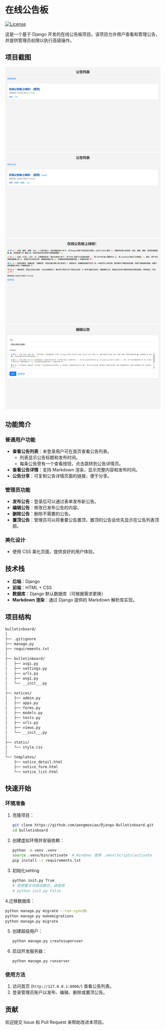 # 在线公告板

[![License](https://img.shields.io/badge/License-MIT-blue.svg)](LICENSE)

这是一个基于 Django 开发的在线公告板项目。该项目允许用户查看和管理公告，并提供管理员权限以执行高级操作。

## 项目截图

![首页](screenshots/4.png)
![管理员首页](screenshots/1.png)
![公告详情](screenshots/2.png)
![发布公告](screenshots/3.png)

## 功能简介

### 普通用户功能

- **查看公告列表**：未登录用户可在首页查看公告列表。
  - 列表显示公告标题和发布时间。
  - 每条公告旁有一个查看按钮，点击跳转到公告详情页。
- **查看公告详情**：支持 Markdown 渲染，显示完整内容和发布时间。
- **公告分享**：可复制公告详情页面的链接，便于分享。

### 管理员功能

- **发布公告**：登录后可以通过表单发布新公告。
- **编辑公告**：修改已发布公告的内容。
- **删除公告**：删除不需要的公告。
- **置顶公告**：管理员可以将重要公告置顶，置顶的公告会优先显示在公告列表顶部。

### 美化设计

- 使用 CSS 美化页面，提供良好的用户体验。

## 技术栈

- **后端**：Django
- **前端**：HTML + CSS
- **数据库**：Django 默认数据库（可根据需求更换）
- **Markdown 渲染**：通过 Django 提供的 Markdown 解析库实现。

## 项目结构

```
bulletinboard/
│
├── .gitignore
├── manage.py
├── requirements.txt
│
├── bulletinboard/
│   ├── asgi.py
│   ├── settings.py
│   ├── urls.py
│   ├── wsgi.py
│   └── __init__.py
│
├── notices/
│   ├── admin.py
│   ├── apps.py
│   ├── forms.py
│   ├── models.py
│   ├── tests.py
│   ├── urls.py
│   ├── views.py
│   └── __init__.py
│
├── static/
│   └── style.css
│
└── templates/
    ├── notice_detail.html
    ├── notice_form.html
    └── notice_list.html
```

## 快速开始

### 环境准备

1. 克隆项目：

   ```bash
   git clone https://github.com/pengmoxiao/Django-Bulletinboard.git
   cd bulletinboard
   ```
2. 创建虚拟环境并安装依赖：

   ```bash
   python -m venv .venv
   source .venv/bin/activate  # Windows 使用 .venv\Scripts\activate
   pip install -r requirements.txt
   ```
3. 初始化setting

   ```bash
   python init.py True
   # 若想要关闭调试模式，请使用
   # python init.py False
   ```
4.迁移数据库：

   ```bash
   python manage.py migrate --run-syncdb
   python manage.py makemigrations
   python manage.py migrate
   ```

5. 创建超级用户：

   ```bash
   python manage.py createsuperuser
   ```
6. 启动开发服务器：

   ```bash
   python manage.py runserver
   ```

### 使用方法

1. 访问首页 (`http://127.0.0.1:8000/`) 查看公告列表。
2. 登录管理员账户以发布、编辑、删除或置顶公告。

## 贡献

欢迎提交 Issue 和 Pull Request 来帮助改进本项目。
